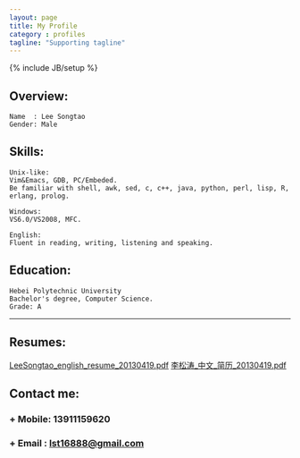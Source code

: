 ```yaml
---
layout: page
title: My Profile
category : profiles
tagline: "Supporting tagline"
---
```

{% include JB/setup %}

## Overview: 

    Name  : Lee Songtao
    Gender: Male

## Skills:

    Unix-like:
    Vim&Emacs, GDB, PC/Embeded.
    Be familiar with shell, awk, sed, c, c++, java, python, perl, lisp, R, erlang, prolog.

    Windows:
    VS6.0/VS2008, MFC.

    English:
    Fluent in reading, writing, listening and speaking.

## Education:

    Hebei Polytechnic University
    Bachelor's degree, Computer Science.
    Grade: A    


-----
## Resumes:

[LeeSongtao_english_resume_20130419.pdf](/docs/LeeSongtao_english_resume_20130419.pdf)
[李松涛_中文_简历_20130419.pdf](/docs/李松涛_中文_简历_20130419.pdf)

## Contact me:
### + Mobile: 13911159620
### + Email : <lst16888@gmail.com>


